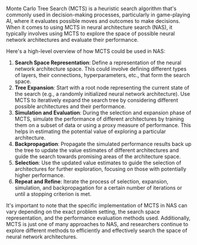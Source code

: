 Monte Carlo Tree Search (MCTS) is a heuristic search algorithm that's commonly used in decision-making processes, particularly in game-playing AI, where it evaluates possible moves and outcomes to make decisions. When it comes to using MCTS in neural architecture search (NAS), it typically involves using MCTS to explore the space of possible neural network architectures and evaluate their performance.

Here's a high-level overview of how MCTS could be used in NAS:

1. **Search Space Representation**: Define a representation of the neural network architecture space. This could involve defining different types of layers, their connections, hyperparameters, etc., that form the search space.
2. **Tree Expansion**: Start with a root node representing the current state of the search (e.g., a randomly initialized neural network architecture). Use MCTS to iteratively expand the search tree by considering different possible architectures and their performance.
3. **Simulation and Evaluation**: During the selection and expansion phase of MCTS, simulate the performance of different architectures by training them on a subset of data or using a proxy measure of performance. This helps in estimating the potential value of exploring a particular architecture.
4. **Backpropagation**: Propagate the simulated performance results back up the tree to update the value estimates of different architectures and guide the search towards promising areas of the architecture space.
5. **Selection**: Use the updated value estimates to guide the selection of architectures for further exploration, focusing on those with potentially higher performance.
6. **Repeat and Refine**: Iterate the process of selection, expansion, simulation, and backpropagation for a certain number of iterations or until a stopping criterion is met.

It's important to note that the specific implementation of MCTS in NAS can vary depending on the exact problem setting, the search space representation, and the performance evaluation methods used. Additionally, MCTS is just one of many approaches to NAS, and researchers continue to explore different methods to efficiently and effectively search the space of neural network architectures.
